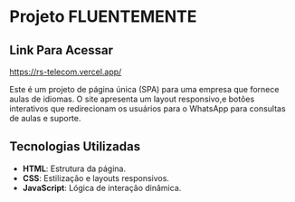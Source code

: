 # Projeto FLUENTEMENTE

## Link Para Acessar

https://rs-telecom.vercel.app/


Este é um projeto de página única (SPA) para uma empresa que fornece aulas de idiomas. O site apresenta um layout responsivo,e botões interativos que redirecionam os usuários para o WhatsApp para consultas de aulas e suporte.

## Tecnologias Utilizadas

- **HTML**: Estrutura da página.
- **CSS**: Estilização e layouts responsivos.
- **JavaScript**: Lógica de interação dinâmica.



